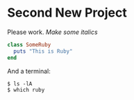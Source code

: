 # Second New Project

Please work. *Make some italics*

```ruby
class SomeRuby
  puts "This is Ruby"
end
```

And a terminal:

```terminal
$ ls -lA
$ which ruby
```
